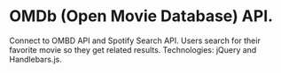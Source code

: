 # OMDb (Open Movie Database) API.
Connect to OMBD API and Spotify Search API. Users search for their favorite movie so they get related results.
Technologies: jQuery and Handlebars.js.
